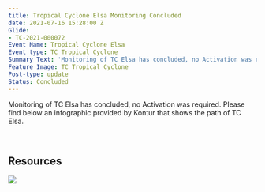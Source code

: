 ```yaml
---
title: Tropical Cyclone Elsa Monitoring Concluded
date: 2021-07-16 15:28:00 Z
Glide:
- TC-2021-000072
Event Name: Tropical Cyclone Elsa
Event type: TC Tropical Cyclone
Summary Text: 'Monitoring of TC Elsa has concluded, no Activation was required. '
Feature Image: TC Tropical Cyclone
Post-type: update
Status: Concluded
---
```


Monitoring of TC Elsa has concluded, no Activation was required. 
Please find below an infographic provided by Kontur that shows the path of TC Elsa.

<br>
<h2>Resources</h2>

<img src="https://pbs.twimg.com/media/E5NWsw8WQAAhT_8?format=jpg&name=large" > 